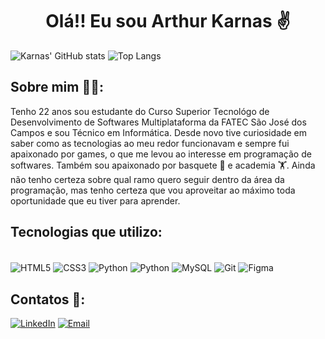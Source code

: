 
<strong><h1 align="center">Olá!! Eu sou Arthur Karnas ✌️</h1></strong>

![Karnas' GitHub stats](https://github-readme-stats.vercel.app/api?username=Karnas01&show_icons=true&theme=tokyonight)
![Top Langs](https://github-readme-stats.vercel.app/api/top-langs/?username=Karnas01&layout=compact&theme=tokyonight)

## Sobre mim 🙋‍♂️:

Tenho 22 anos sou estudante do Curso Superior Tecnológo de Desenvolvimento de Softwares Multiplataforma da FATEC São José dos Campos e sou Técnico em Informática.
Desde novo tive curiosidade em saber como as tecnologias ao meu redor funcionavam e sempre fui apaixonado por games, o que me levou ao interesse em programação de softwares. Também sou apaixonado por basquete 🏀 e academia 🏋️.
Ainda não tenho certeza sobre qual ramo quero seguir dentro da área da programação, mas tenho certeza que vou aproveitar ao máximo toda oportunidade que eu tiver para aprender. 

## Tecnologias que utilizo:

<div style="display: inline_block"><br/>
    <img align="center" alt="HTML5" src="https://img.shields.io/badge/HTML5-E34F26?style=for-the-badge&logo=html5&logoColor=white"/>
    <img align="center" alt="CSS3" src="https://img.shields.io/badge/CSS3-1572B6?style=for-the-badge&logo=css3&logoColor=white"/>
    <img align="center" alt="Python" src="https://img.shields.io/badge/Python-14354C?style=for-the-badge&logo=python&logoColor=white"/>
    <img align="center" alt="Python" src="https://img.shields.io/badge/Python-14354C?style=for-the-badge&logo=python&logoColor=white"/>
    <img align="center" alt="MySQL" src="https://img.shields.io/badge/MySQL-00000F?style=for-the-badge&logo=mysql&logoColor=white"/>
    <img align="center" alt="Git" src="https://img.shields.io/badge/GIT-E44C30?style=for-the-badge&logo=git&logoColor=white"/>
    <img align="center" alt="Figma" src="https://img.shields.io/badge/Figma-F24E1E?style=for-the-badge&logo=figma&logoColor=white"/>
</div>

## Contatos 📧:

[![LinkedIn](https://img.shields.io/badge/LinkedIn-0077B5?style=for-the-badge&logo=linkedin&logoColor=white)](https://www.linkedin.com/in/arthur-karnas-da-rocha-b90433271/)
[![Email](https://img.shields.io/badge/Gmail-D14836?style=for-the-badge&logo=gmail&logoColor=white)](mailto:arthur.karnas@gmail.com)
